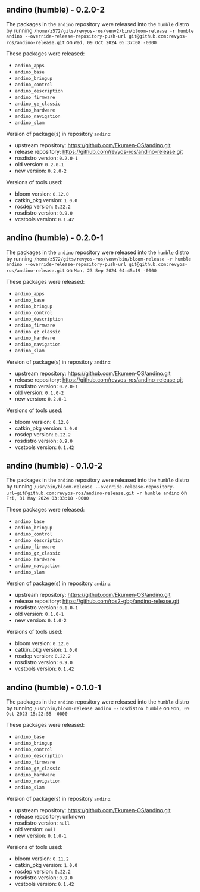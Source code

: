 ## andino (humble) - 0.2.0-2

The packages in the `andino` repository were released into the `humble` distro by running `/home/z572/gits/revyos-ros/venv2/bin/bloom-release -r humble andino --override-release-repository-push-url git@github.com:revyos-ros/andino-release.git` on `Wed, 09 Oct 2024 05:37:08 -0000`

These packages were released:
- `andino_apps`
- `andino_base`
- `andino_bringup`
- `andino_control`
- `andino_description`
- `andino_firmware`
- `andino_gz_classic`
- `andino_hardware`
- `andino_navigation`
- `andino_slam`

Version of package(s) in repository `andino`:

- upstream repository: https://github.com/Ekumen-OS/andino.git
- release repository: https://github.com/revyos-ros/andino-release.git
- rosdistro version: `0.2.0-1`
- old version: `0.2.0-1`
- new version: `0.2.0-2`

Versions of tools used:

- bloom version: `0.12.0`
- catkin_pkg version: `1.0.0`
- rosdep version: `0.22.2`
- rosdistro version: `0.9.0`
- vcstools version: `0.1.42`


## andino (humble) - 0.2.0-1

The packages in the `andino` repository were released into the `humble` distro by running `/home/z572/gits/revyos-ros/venv/bin/bloom-release -r humble andino --override-release-repository-push-url git@github.com:revyos-ros/andino-release.git` on `Mon, 23 Sep 2024 04:45:19 -0000`

These packages were released:
- `andino_apps`
- `andino_base`
- `andino_bringup`
- `andino_control`
- `andino_description`
- `andino_firmware`
- `andino_gz_classic`
- `andino_hardware`
- `andino_navigation`
- `andino_slam`

Version of package(s) in repository `andino`:

- upstream repository: https://github.com/Ekumen-OS/andino.git
- release repository: https://github.com/revyos-ros/andino-release.git
- rosdistro version: `0.2.0-1`
- old version: `0.1.0-2`
- new version: `0.2.0-1`

Versions of tools used:

- bloom version: `0.12.0`
- catkin_pkg version: `1.0.0`
- rosdep version: `0.22.2`
- rosdistro version: `0.9.0`
- vcstools version: `0.1.42`


## andino (humble) - 0.1.0-2

The packages in the `andino` repository were released into the `humble` distro by running `/usr/bin/bloom-release --override-release-repository-url=git@github.com:revyos-ros/andino-release.git -r humble andino` on `Fri, 31 May 2024 03:33:18 -0000`

These packages were released:
- `andino_base`
- `andino_bringup`
- `andino_control`
- `andino_description`
- `andino_firmware`
- `andino_gz_classic`
- `andino_hardware`
- `andino_navigation`
- `andino_slam`

Version of package(s) in repository `andino`:

- upstream repository: https://github.com/Ekumen-OS/andino.git
- release repository: https://github.com/ros2-gbp/andino-release.git
- rosdistro version: `0.1.0-1`
- old version: `0.1.0-1`
- new version: `0.1.0-2`

Versions of tools used:

- bloom version: `0.12.0`
- catkin_pkg version: `1.0.0`
- rosdep version: `0.22.2`
- rosdistro version: `0.9.0`
- vcstools version: `0.1.42`


## andino (humble) - 0.1.0-1

The packages in the `andino` repository were released into the `humble` distro by running `/usr/bin/bloom-release andino --rosdistro humble` on `Mon, 09 Oct 2023 15:22:55 -0000`

These packages were released:
- `andino_base`
- `andino_bringup`
- `andino_control`
- `andino_description`
- `andino_firmware`
- `andino_gz_classic`
- `andino_hardware`
- `andino_navigation`
- `andino_slam`

Version of package(s) in repository `andino`:

- upstream repository: https://github.com/Ekumen-OS/andino.git
- release repository: unknown
- rosdistro version: `null`
- old version: `null`
- new version: `0.1.0-1`

Versions of tools used:

- bloom version: `0.11.2`
- catkin_pkg version: `1.0.0`
- rosdep version: `0.22.2`
- rosdistro version: `0.9.0`
- vcstools version: `0.1.42`


